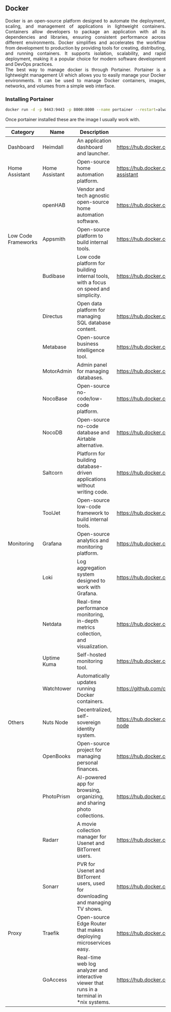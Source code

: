 
## Docker

<div style="text-align:justify;">Docker is an open-source platform designed to automate the deployment, scaling, and management of applications in lightweight containers. Containers allow developers to package an application with all its dependencies and libraries, ensuring consistent performance across different environments. Docker simplifies and accelerates the workflow from development to production by providing tools for creating, distributing, and running containers. It supports isolation, scalability, and rapid deployment, making it a popular choice for modern software development and DevOps practices.
</div>
<div style="text-align:justify;">
The best way to manage docker is through Portainer. Portainer is a lightweight management UI which allows you to easily manage your Docker environments. It can be used to manage Docker containers, images, networks, and volumes from a simple web interface.
</div>

### Installing Portainer

```bash
docker run -d -p 9443:9443 -p 8000:8000 --name portainer --restart=always -v /var/run/docker.sock:/var/run/docker.sock -v portainer_data:/data portainer/portainer-ce:latest

```
Once portainer installed these are the image I usually work with.

| Category | Name | Description | URL | 
| --- | --- | --- | --- | 
| Dashboard | Heimdall | An application dashboard and launcher. | https://hub.docker.com/r/linuxserver/heimdall | 
| Home Assistant | Home Assistant | Open-source home automation platform. | https://hub.docker.com/r/homeassistant/home-assistant | 
|  | openHAB | Vendor and tech agnostic open-source home automation software. | https://hub.docker.com/r/truecharts/openhab | 
| Low Code Frameworks | Appsmith | Open-source platform to build internal tools. | https://hub.docker.com/r/bitnami/appsmith | 
|  | Budibase | Low code platform for building internal tools, with a focus on speed and simplicity. | https://hub.docker.com/r/budibase/budibase | 
|  | Directus | Open data platform for managing SQL database content. | https://hub.docker.com/r/truecharts/directus | 
|  | Metabase | Open-source business intelligence tool. | https://hub.docker.com/r/truecharts/metabase | 
|  | MotorAdmin | Admin panel for managing databases. | https://hub.docker.com/r/motoradmin/motoradmin | 
|  | NocoBase | Open-source no-code/low-code platform. | https://hub.docker.com/r/nocobase/nocobase | 
|  | NocoDB | Open-source no-code database and Airtable alternative. | https://hub.docker.com/r/truecharts/nocodb | 
|  | Saltcorn | Platform for building database-driven applications without writing code. | https://hub.docker.com/r/saltcorn/saltcorn | 
|  | ToolJet | Open-source low-code framework to build internal tools. | https://hub.docker.com/r/tooljet/tooljet-ce | 
| Monitoring | Grafana | Open-source analytics and monitoring platform. | https://hub.docker.com/r/grafana/grafana | 
|  | Loki | Log aggregation system designed to work with Grafana. | https://hub.docker.com/r/grafana/loki | 
|  | Netdata | Real-time performance monitoring, in-depth metrics collection, and visualization. | https://hub.docker.com/r/truecharts/netdata | 
|  | Uptime Kuma | Self-hosted monitoring tool. | https://hub.docker.com/r/truecharts/uptime-kuma | 
|  | Watchtower | Automatically updates running Docker containers. | https://github.com/containrrr/watchtower | 
| Others | Nuts Node | Decentralized, self-sovereign identity system. | https://hub.docker.com/r/nutsfoundation/nuts-node | 
|  | OpenBooks | Open-source project for managing personal finances. | https://hub.docker.com/r/evanbuss/openbooks | 
|  | PhotoPrism | AI-powered app for browsing, organizing, and sharing photo collections. | https://hub.docker.com/r/photoprism/photoprism | 
|  | Radarr | A movie collection manager for Usenet and BitTorrent users. | https://hub.docker.com/r/linuxserver/radarr | 
|  | Sonarr | PVR for Usenet and BitTorrent users, used for downloading and managing TV shows. | https://hub.docker.com/r/linuxserver/sonarr | 
| Proxy | Traefik | Open-source Edge Router that makes deploying microservices easy. | https://hub.docker.com/_/traefik | 
|  | GoAccess | Real-time web log analyzer and interactive viewer that runs in a terminal in *nix systems. | https://hub.docker.com/r/truecharts/goaccess |
